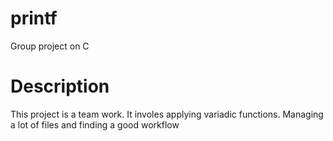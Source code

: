 # printf
Group project on C
# Description
This project is a team work. It involes applying variadic functions. 
Managing a lot of files and finding a good workflow
